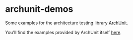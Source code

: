 # archunit-demos

Some examples for the architecture testing library [ArchUnit](https://www.archunit.org/).

You'll find the examples provided by ArchUnit itself [here](https://github.com/TNG/ArchUnit-Examples).
